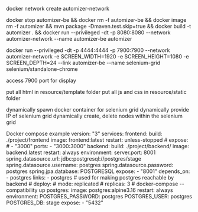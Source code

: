
docker network create automizer-network

docker stop automizer-be && docker rm -f automizer-be && docker image rm -f automizer && mvn package -Dmaven.test.skip=true && docker build -t automizer . && docker run --privileged -dt -p 8080:8080 --network automizer-network --name automizer-be automizer

docker run --privileged -dt -p 4444:4444 -p 7900:7900 --network automizer-network -e SCREEN_WIDTH=1920 -e SCREEN_HEIGHT=1080 -e SCREEN_DEPTH=24 --link automizer-be --name selenium-grid selenium/standalone-chrome

access 7900 port for display

put all html in resource/template folder
put all js and css in resource/static folder

dynamically spawn docker container for selenium grid
dynamically provide IP of selenium grid
dynamically create, delete nodes within the selenium grid

Docker compose example
version: "3"
services:
  frontend:
    build: ./project/frontend
    image: frontend:latest
    restart: unless-stopped
    # expose:
    #   - "3000"
    ports:
      - "3000:3000"
  backend:
    build: ./project/backend/
    image: backend:latest
    restart: always
    environment:
      server.port: 8001
      spring.datasource.url: jdbc:postgresql://postgres/stage
      spring.datasource.username: postgres
      spring.datasource.password: postgres
      spring.jpa.database: POSTGRESQL
    expose:
      - "8001"
    depends_on:
      - postgres
    links:
      - postgres # used for making postgres reachable by backend
    # deploy:
    #   mode: replicated
    #   replicas: 3
    # docker-compose --compatibility up
  postgres:
    image: postgres:alpine3.16
    restart: always
    environment:
      POSTGRES_PASSWORD: postgres
      POSTGRES_USER: postgres
      POSTGRES_DB: stage
    expose:
      - "5432"